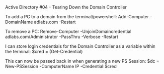 Active Directory #04 - Tearing Down the Domain Controller

To add a PC to a domain from the terminal/powershell:
    Add-Computer -DomainName adlabs.com -Restart

To remove a PC:
    Remove-Computer -UnjoinDomaincredential adlabs.com\Administrator -PassThru -Verbose -Restart

I can store login credentials for the Domain Controller as a variable within the terminal:
    $cred = (Get-Credential)

This can now be passed back in when generating a new PS Session:
    $dc = New-PSSession -ComputerName IP -Credential $cred
